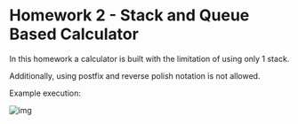 # Homework 2 - Stack and Queue Based Calculator
In this homework a calculator is built with the limitation of using only 1 stack. 

Additionally, using postfix and reverse polish notation is not allowed. 

Example execution:

![img](https://i.imgur.com/zQQUN2q.png)
